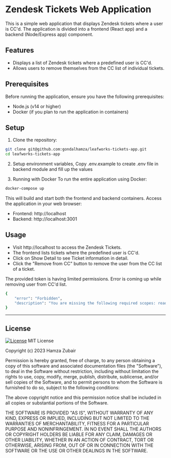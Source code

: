 # Zendesk Tickets Web Application

This is a simple web application that displays Zendesk tickets where a user is CC'd. The application is divided into a frontend (React app) and a backend (Node/Express app) component.

## Features

- Displays a list of Zendesk tickets where a predefined user is CC'd.
- Allows users to remove themselves from the CC list of individual tickets.

## Prerequisites

Before running the application, ensure you have the following prerequisites:

- Node.js (v14 or higher)
- Docker (if you plan to run the application in containers)

## Setup

1. Clone the repository:
```bash
git clone git@github.com:gondalhamza/leafworks-tickets-app.git
cd leafworks-tickets-app
```

2. Setup environment variables, 
Copy .env.example to create .env file in backend module and fill up the values


3. Running with Docker
To run the entire application using Docker:

```bash
docker-compose up
```
This will build and start both the frontend and backend containers.
Access the application in your web browser:

 - Frontend: http://localhost
 - Backend: http://localhost:3001

## Usage
- Visit http://localhost to access the Zendesk Tickets.
- The frontend lists tickets where the predefined user is CC'd.
- Click on Show Detail to see Ticket information in detail.
- Click the "Remove from CC" button to remove the user from the CC list of a ticket.

The provided token is having limited permissions. Error is coming up while removing user from CC'd list.
```bash
{
    "error": "Forbidden",
    "description": "You are missing the following required scopes: read"
}
```

---
## License

[![License](http://img.shields.io/:license-mit-blue.svg?style=flat-square)](http://badges.mit-license.org)
MIT License

Copyright (c) 2023 Hamza Zubair

Permission is hereby granted, free of charge, to any person obtaining a copy
of this software and associated documentation files (the "Software"), to deal
in the Software without restriction, including without limitation the rights
to use, copy, modify, merge, publish, distribute, sublicense, and/or sell
copies of the Software, and to permit persons to whom the Software is
furnished to do so, subject to the following conditions:

The above copyright notice and this permission notice shall be included in all
copies or substantial portions of the Software.

THE SOFTWARE IS PROVIDED "AS IS", WITHOUT WARRANTY OF ANY KIND, EXPRESS OR
IMPLIED, INCLUDING BUT NOT LIMITED TO THE WARRANTIES OF MERCHANTABILITY,
FITNESS FOR A PARTICULAR PURPOSE AND NONINFRINGEMENT. IN NO EVENT SHALL THE
AUTHORS OR COPYRIGHT HOLDERS BE LIABLE FOR ANY CLAIM, DAMAGES OR OTHER
LIABILITY, WHETHER IN AN ACTION OF CONTRACT, TORT OR OTHERWISE, ARISING FROM,
OUT OF OR IN CONNECTION WITH THE SOFTWARE OR THE USE OR OTHER DEALINGS IN THE
SOFTWARE.


